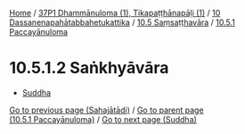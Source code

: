 
[Home](/) / [37P1 Dhammānuloma (1), Tikapaṭṭhānapāḷi (1)](../../../../37P1.md) / [10 Dassanenapahātabbahetukattika](../../../10.md) / [10.5 Saṃsaṭṭhavāra](../../10.5.md) / [10.5.1 Paccayānuloma](../10.5.1.md)

# 10.5.1.2 Saṅkhyāvāra

* [Suddha](10.5.1.2/Suddha.md)

[Go to previous page (Sahajātādi)](10.5.1.1/Sahajatadi.md) / [Go to parent page (10.5.1 Paccayānuloma)](../10.5.1.md) / [Go to next page (Suddha)](10.5.1.2/Suddha.md)


